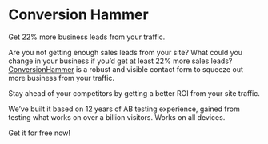 # Conversion Hammer

Get 22% more business leads from your traffic. 

Are you not getting enough sales leads from your site? What could you change in your business if you’d get at least 22% more sales leads? [ConversionHammer](http://ConversionHammer.com) is a robust and visible contact form to squeeze out more business from your traffic. 

Stay ahead of your competitors by getting a better ROI from your site traffic. 

We’ve built it based on 12 years of AB testing experience, gained from testing what works on over a billion visitors. Works on all devices.

Get it for free now!